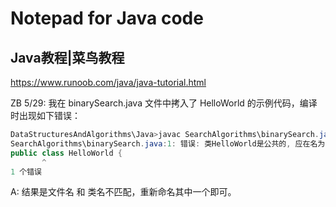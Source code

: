# Notepad for Java code

## Java教程|菜鸟教程
https://www.runoob.com/java/java-tutorial.html


ZB 5/29: 我在 binarySearch.java 文件中拷入了 HelloWorld 的示例代码，编译时出现如下错误：
```java
DataStructuresAndAlgorithms\Java>javac SearchAlgorithms\binarySearch.java
SearchAlgorithms\binarySearch.java:1: 错误: 类HelloWorld是公共的, 应在名为 HelloWorld.java 的文件中声明
public class HelloWorld {
       ^
1 个错误
```
A: 结果是文件名 和 类名不匹配，重新命名其中一个即可。


